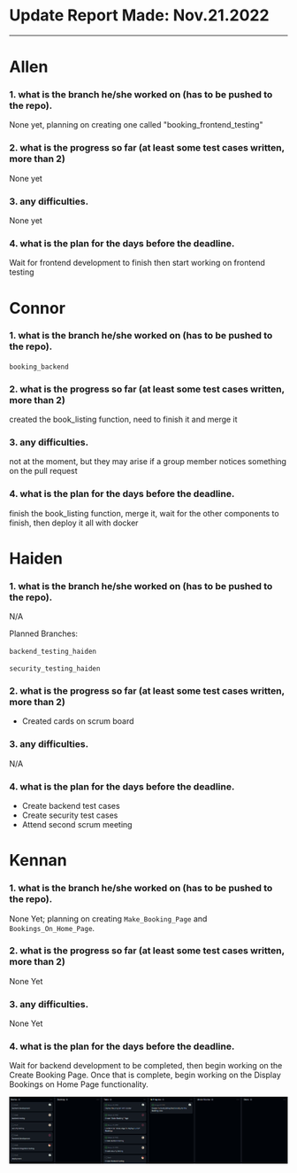 # Update Report Made: Nov.21.2022
---

# Allen

### 1. what is the branch he/she worked on (has to be pushed to the repo).
None yet, planning on creating one called "booking_frontend_testing"

### 2. what is the progress so far (at least some test cases written, more than 2)
None yet


### 3. any difficulties.
None yet


### 4. what is the plan for the days before the deadline.
Wait for frontend development to finish then start working on frontend testing

# Connor

### 1. what is the branch he/she worked on (has to be pushed to the repo).

`booking_backend`

### 2. what is the progress so far (at least some test cases written, more than 2)

created the book_listing function, need to finish it and merge it

### 3. any difficulties.

not at the moment, but they may arise if a group member notices something on the pull request

### 4. what is the plan for the days before the deadline.

finish the book_listing function, merge it, wait for the other components to finish, then deploy it all with docker

# Haiden

### 1. what is the branch he/she worked on (has to be pushed to the repo).

N/A

Planned Branches:

`backend_testing_haiden`

`security_testing_haiden`

### 2. what is the progress so far (at least some test cases written, more than 2)

- Created cards on scrum board

### 3. any difficulties.

N/A

### 4. what is the plan for the days before the deadline.

- Create backend test cases
- Create security test cases
- Attend second scrum meeting

# Kennan

### 1. what is the branch he/she worked on (has to be pushed to the repo).
None Yet; planning on creating `Make_Booking_Page` and `Bookings_On_Home_Page`.


### 2. what is the progress so far (at least some test cases written, more than 2)
None Yet

### 3. any difficulties.
None Yet

### 4. what is the plan for the days before the deadline.
Wait for backend development to be completed, then begin working on the Create Booking Page. Once that is complete, begin working on the Display Bookings on Home Page functionality.

![image](Sprint6ScrumBoard1.png)
